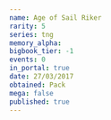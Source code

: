 ```yaml
---
name: Age of Sail Riker
rarity: 5
series: tng
memory_alpha:
bigbook_tier: -1
events: 0
in_portal: true
date: 27/03/2017
obtained: Pack
mega: false
published: true
---
```



